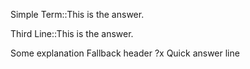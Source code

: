 Simple Term::This is the answer.

Third Line::This is the answer.

Some explanation
Fallback header
?x
Quick answer line
